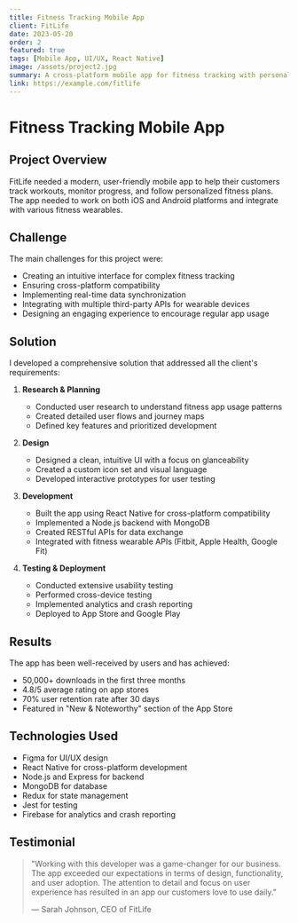 ```yaml
---
title: Fitness Tracking Mobile App
client: FitLife
date: 2023-05-20
order: 2
featured: true
tags: [Mobile App, UI/UX, React Native]
image: /assets/project2.jpg
summary: A cross-platform mobile app for fitness tracking with personalized workout plans and nutrition guidance.
link: https://example.com/fitlife
---
```


# Fitness Tracking Mobile App

## Project Overview

FitLife needed a modern, user-friendly mobile app to help their customers track workouts, monitor progress, and follow personalized fitness plans. The app needed to work on both iOS and Android platforms and integrate with various fitness wearables.

## Challenge

The main challenges for this project were:
- Creating an intuitive interface for complex fitness tracking
- Ensuring cross-platform compatibility
- Implementing real-time data synchronization
- Integrating with multiple third-party APIs for wearable devices
- Designing an engaging experience to encourage regular app usage

## Solution

I developed a comprehensive solution that addressed all the client's requirements:

1. **Research & Planning**
   - Conducted user research to understand fitness app usage patterns
   - Created detailed user flows and journey maps
   - Defined key features and prioritized development

2. **Design**
   - Designed a clean, intuitive UI with a focus on glanceability
   - Created a custom icon set and visual language
   - Developed interactive prototypes for user testing

3. **Development**
   - Built the app using React Native for cross-platform compatibility
   - Implemented a Node.js backend with MongoDB
   - Created RESTful APIs for data exchange
   - Integrated with fitness wearable APIs (Fitbit, Apple Health, Google Fit)

4. **Testing & Deployment**
   - Conducted extensive usability testing
   - Performed cross-device testing
   - Implemented analytics and crash reporting
   - Deployed to App Store and Google Play

## Results

The app has been well-received by users and has achieved:
- 50,000+ downloads in the first three months
- 4.8/5 average rating on app stores
- 70% user retention rate after 30 days
- Featured in "New & Noteworthy" section of the App Store

## Technologies Used

- Figma for UI/UX design
- React Native for cross-platform development
- Node.js and Express for backend
- MongoDB for database
- Redux for state management
- Jest for testing
- Firebase for analytics and crash reporting

## Testimonial

> "Working with this developer was a game-changer for our business. The app exceeded our expectations in terms of design, functionality, and user adoption. The attention to detail and focus on user experience has resulted in an app our customers love to use daily."
> 
> — Sarah Johnson, CEO of FitLife
